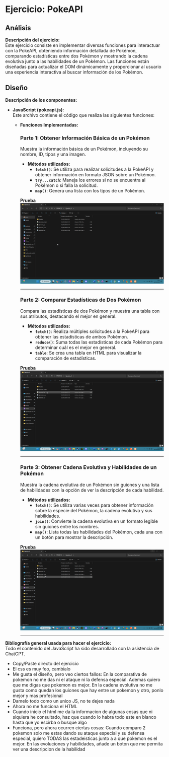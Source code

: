 # Ejercicio: PokeAPI

## Análisis

**Descripción del ejercicio:**  
Este ejercicio consiste en implementar diversas funciones para interactuar con la PokeAPI, obteniendo información detallada de Pokémon, comparando estadísticas entre dos Pokémon y mostrando la cadena evolutiva junto a las habilidades de un Pokémon. Las funciones están diseñadas para actualizar el DOM dinámicamente y proporcionar al usuario una experiencia interactiva al buscar información de los Pokémon.

## Diseño

**Descripción de los componentes:**

- **JavaScript (pokeapi.js):**  
  Este archivo contiene el código que realiza las siguientes funciones:

  - **Funciones Implementadas:**

    ### Parte 1: Obtener Información Básica de un Pokémon

    Muestra la información básica de un Pokémon, incluyendo su nombre, ID, tipos y una imagen.

    - **Métodos utilizados:**
      - **`fetch()`**: Se utiliza para realizar solicitudes a la PokeAPI y obtener información en formato JSON sobre un Pokémon.
      - **`try...catch`**: Maneja los errores si no se encuentra al Pokémon o si falla la solicitud.
      - **`map()`**: Genera una lista con los tipos de un Pokémon.

    **Prueba**  
    ![Obtener información básica de un Pokémon](./Pruebas/Prueba_1.gif)

    ---

    ### Parte 2: Comparar Estadísticas de Dos Pokémon

    Compara las estadísticas de dos Pokémon y muestra una tabla con sus atributos, destacando el mejor en general.

    - **Métodos utilizados:**
      - **`fetch()`**: Realiza múltiples solicitudes a la PokeAPI para obtener las estadísticas de ambos Pokémon.
      - **`reduce()`**: Suma todas las estadísticas de cada Pokémon para determinar cuál es el mejor en general.
      - **`table`**: Se crea una tabla en HTML para visualizar la comparación de estadísticas.

    **Prueba**  
    ![Comparar estadísticas de dos Pokémon](./Pruebas/Prueba_2.gif)

    ---

    ### Parte 3: Obtener Cadena Evolutiva y Habilidades de un Pokémon

    Muestra la cadena evolutiva de un Pokémon sin guiones y una lista de habilidades con la opción de ver la descripción de cada habilidad.

    - **Métodos utilizados:**
      - **`fetch()`**: Se utiliza varias veces para obtener información sobre la especie del Pokémon, la cadena evolutiva y sus habilidades.
      - **`join()`**: Convierte la cadena evolutiva en un formato legible sin guiones entre los nombres.
      - **`map()`**: Lista todas las habilidades del Pokémon, cada una con un botón para mostrar la descripción.

    **Prueba**  
    ![Cadena evolutiva y habilidades de un Pokémon](./Pruebas/Prueba_3.gif)

    ---

**Bibliografía general usada para hacer el ejercicio:**  
Todo el contenido del JavaScript ha sido desarrollado con la asistencia de ChatGPT.

- Copy/Paste directo del ejercicio
- El css es muy feo, cambialo
- Me gusta el diseño, pero veo ciertos fallos:
En la comparativa de pokemon no me das ni el ataque ni la defensa especial. Ademas quiero que me digas que pokemon es mejor.
En la cadena evolutiva no me gusta como quedan los guiones que hay entre un pokemon y otro, ponlo mejor y mas profesional
- Damelo todo como un unico JS, no te dejes nada
- Ahora no me funciona el HTML
- Cuando inicio el html me da la informacion de algunas cosas que ni siquiera he consultado, haz que cuando lo habra todo este en blanco hasta que yo escirba o busque algo
- Funciona, pero ahora ocurren ciertas cosas:
Cuando comparo 2 pokemon solo me estas dando su ataque especial y su defensa especial, quiero TODAS las estadeisticas junto a a que pokemon es el mejor.
En las evoluciones y habilidades, añade un boton que me permita ver una descripcion de la habilidad
